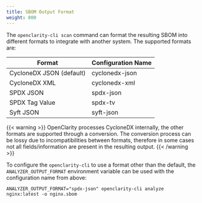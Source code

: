 ```yaml
---
title: SBOM Output Format
weight: 800
---
```


The `openclarity-cli scan` command can format the resulting SBOM into different formats to integrate with another system. The supported formats are:

| Format | Configuration Name |
| --- | --- |
| CycloneDX JSON (default) | cyclonedx-json |
| CycloneDX XML | cyclonedx-xml |
| SPDX JSON | spdx-json |
| SPDX Tag Value | spdx-tv |
| Syft JSON | syft-json |

{{< warning >}}
OpenClarity processes CycloneDX internally, the other formats are supported through a conversion. The conversion process can be lossy due to incompatibilities between formats, therefore in some cases not all fields/information are present in the resulting output.
{{< /warning >}}

To configure the `openclarity-cli` to use a format other than the default, the `ANALYZER_OUTPUT_FORMAT` environment variable can be used with the configuration name from above:

```shell
ANALYZER_OUTPUT_FORMAT="spdx-json" openclarity-cli analyze nginx:latest -o nginx.sbom
```
